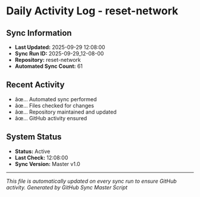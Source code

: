 ﻿# Daily Activity Log - reset-network

## Sync Information
- **Last Updated:** 2025-09-29 12:08:00
- **Sync Run ID:** 2025-09-29_12-08-00
- **Repository:** reset-network
- **Automated Sync Count:** 61

## Recent Activity
- âœ… Automated sync performed
- âœ… Files checked for changes
- âœ… Repository maintained and updated
- âœ… GitHub activity ensured

## System Status
- **Status:** Active
- **Last Check:** 12:08:00
- **Sync Version:** Master v1.0

---
*This file is automatically updated on every sync run to ensure GitHub activity.*
*Generated by GitHub Sync Master Script*
